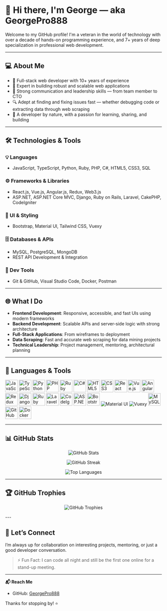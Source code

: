 # 👋 Hi there, I'm George — aka GeorgePro888

Welcome to my GitHub profile! I'm a veteran in the world of technology with over a decade of hands-on programming experience, and 7+ years of deep specialization in professional web development.

---

## 💻 About Me

- 🔧 Full-stack web developer with 10+ years of experience
- 🚀 Expert in building robust and scalable web applications
- 💬 Strong communication and leadership skills — from team member to CTO
- 🔍 Adept at finding and fixing issues fast — whether debugging code or extracting data through web scraping
- 🧠 A developer by nature, with a passion for learning, sharing, and building

---

## 🛠️ Technologies & Tools

### 💡 Languages
- JavaScript, TypeScript, Python, Ruby, PHP, C#, HTML5, CSS3, SQL

### ⚙️ Frameworks & Libraries
- React.js, Vue.js, Angular.js, Redux, Web3.js
- ASP.NET, ASP.NET Core MVC, Django, Ruby on Rails, Laravel, CakePHP, CodeIgniter

### 🎨 UI & Styling
- Bootstrap, Material UI, Tailwind CSS, Vuexy

### 🗄️ Databases & APIs
- MySQL, PostgreSQL, MongoDB
- REST API Development & Integration

### 🧰 Dev Tools
- Git & GitHub, Visual Studio Code, Docker, Postman

---

## 🌐 What I Do

- **Frontend Development**: Responsive, accessible, and fast UIs using modern frameworks
- **Backend Development**: Scalable APIs and server-side logic with strong architecture
- **Full-Stack Applications**: From wireframes to deployment
- **Data Scraping**: Fast and accurate web scraping for data mining projects
- **Technical Leadership**: Project management, mentoring, architectural planning

---

## 🧰 Languages & Tools

<p align="left">
  <img src="https://cdn.jsdelivr.net/gh/devicons/devicon/icons/javascript/javascript-original.svg" width="40" alt="JavaScript" />
  <img src="https://cdn.jsdelivr.net/gh/devicons/devicon/icons/typescript/typescript-original.svg" width="40" alt="TypeScript" />
  <img src="https://cdn.jsdelivr.net/gh/devicons/devicon/icons/python/python-original.svg" width="40" alt="Python" />
  <img src="https://cdn.jsdelivr.net/gh/devicons/devicon/icons/php/php-original.svg" width="40" alt="PHP" />
  <img src="https://cdn.jsdelivr.net/gh/devicons/devicon/icons/ruby/ruby-original.svg" width="40" alt="Ruby" />
  <img src="https://cdn.jsdelivr.net/gh/devicons/devicon/icons/csharp/csharp-original.svg" width="40" alt="C#" />
  <img src="https://cdn.jsdelivr.net/gh/devicons/devicon/icons/html5/html5-original.svg" width="40" alt="HTML5" />
  <img src="https://cdn.jsdelivr.net/gh/devicons/devicon/icons/css3/css3-original.svg" width="40" alt="CSS3" />
  <img src="https://cdn.jsdelivr.net/gh/devicons/devicon/icons/react/react-original.svg" width="40" alt="React" />
  <img src="https://cdn.jsdelivr.net/gh/devicons/devicon/icons/vuejs/vuejs-original.svg" width="40" alt="Vue.js" />
  <img src="https://cdn.jsdelivr.net/gh/devicons/devicon/icons/angularjs/angularjs-original.svg" width="40" alt="Angular.js" />
  <img src="https://cdn.jsdelivr.net/gh/devicons/devicon/icons/redux/redux-original.svg" width="40" alt="Redux" />
  <img src="https://cdn.jsdelivr.net/gh/devicons/devicon/icons/django/django-plain.svg" width="40" alt="Django" />
  <img src="https://cdn.jsdelivr.net/gh/devicons/devicon/icons/rails/rails-original-wordmark.svg" width="40" alt="Ruby on Rails" />
  <img src="https://cdn.jsdelivr.net/gh/devicons/devicon/icons/laravel/laravel-plain.svg" width="40" alt="Laravel" />
  <img src="https://cdn.jsdelivr.net/gh/devicons/devicon/icons/codeigniter/codeigniter-plain.svg" width="40" alt="CodeIgniter" />
  <img src="https://cdn.jsdelivr.net/gh/devicons/devicon/icons/dot-net/dot-net-original.svg" width="40" alt="ASP.NET Core" />
  <img src="https://cdn.jsdelivr.net/gh/devicons/devicon/icons/bootstrap/bootstrap-original.svg" width="40" alt="Bootstrap" />
  <img src="https://img.shields.io/badge/Material--UI-0081CB?style=flat-square&logo=mui&logoColor=white" alt="Material UI" />
  <img src="https://img.shields.io/badge/Vuexy-4CAF50?style=flat-square&logo=vue.js&logoColor=white" alt="Vuexy" />
  <img src="https://cdn.jsdelivr.net/gh/devicons/devicon/icons/mysql/mysql-original.svg" width="40" alt="MySQL" />
  <img src="https://cdn.jsdelivr.net/gh/devicons/devicon/icons/github/github-original.svg" width="40" alt="GitHub" />
  <img src="https://cdn.jsdelivr.net/gh/devicons/devicon/icons/docker/docker-original.svg" width="40" alt="Docker" />
</p>

---

## 📊 GitHub Stats

<p align="center">
  <img src="https://github-readme-stats.vercel.app/api?username=GeorgePro888&show_icons=true&theme=tokyonight&include_all_commits=true&count_private=true" alt="GitHub Stats" />
</p>

<p align="center">
  <img src="https://github-readme-streak-stats.herokuapp.com/?user=GeorgePro888&theme=tokyonight" alt="GitHub Streak" />
</p>

<p align="center">
  <img src="https://github-readme-stats.vercel.app/api/top-langs/?username=GeorgePro888&layout=compact&theme=tokyonight" alt="Top Languages" />
</p>

---

## 🏆 GitHub Trophies

<p align="center">
  <img src="https://github-profile-trophy.vercel.app/?username=GeorgePro888&theme=tokyonight&margin-w=15&no-bg=true" alt="GitHub Trophies" />
</p>
---

## 🤝 Let’s Connect

I’m always up for collaboration on interesting projects, mentoring, or just a good developer conversation.

> ⚡ Fun Fact: I can code all night and still be the first one online for a stand-up meeting.

---

**📬 Reach Me**
- GitHub: [GeorgePro888](https://github.com/GeorgePro888)

Thanks for stopping by! ⭐️


